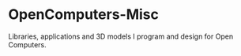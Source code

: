 # OpenComputers-Misc
Libraries, applications and 3D models I program and design for Open Computers.
